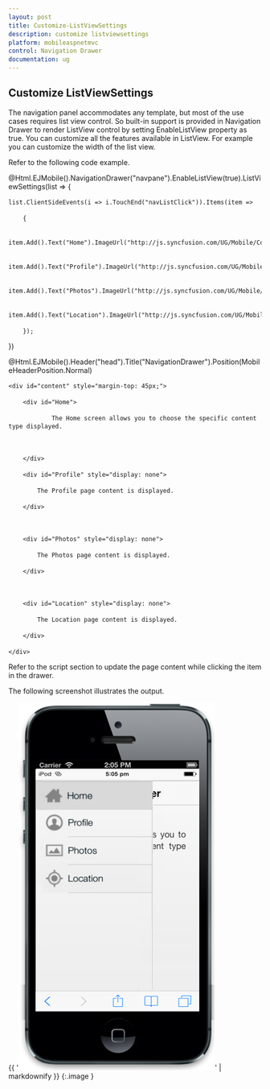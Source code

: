```yaml
---
layout: post
title: Customize-ListViewSettings
description: customize listviewsettings
platform: mobileaspnetmvc
control: Navigation Drawer
documentation: ug
---
```


## Customize ListViewSettings

The navigation panel accommodates any template, but most of the use cases requires list view control. So built-in support is provided in Navigation Drawer to render ListView control by setting EnableListView property as true. You can customize all the features available in ListView. For example you can customize the width of the list view.

Refer to the following code example. 



@Html.EJMobile().NavigationDrawer("navpane").EnableListView(true).ListViewSettings(list => {

    list.ClientSideEvents(i => i.TouchEnd("navListClick")).Items(item =>

        {

            item.Add().Text("Home").ImageUrl("http://js.syncfusion.com/UG/Mobile/Content/drawer/home.png");

            item.Add().Text("Profile").ImageUrl("http://js.syncfusion.com/UG/Mobile/Content/drawer/profile.png");

            item.Add().Text("Photos").ImageUrl("http://js.syncfusion.com/UG/Mobile/Content/drawer/photo.png");

            item.Add().Text("Location").ImageUrl("http://js.syncfusion.com/UG/Mobile/Content/drawer/locations.png");

        });

})

@Html.EJMobile().Header("head").Title("NavigationDrawer").Position(MobileHeaderPosition.Normal)



    <div id="content" style="margin-top: 45px;">

        <div id="Home">

                The Home screen allows you to choose the specific content type displayed.



        </div>

        <div id="Profile" style="display: none">

            The Profile page content is displayed.

        </div>



        <div id="Photos" style="display: none">

            The Photos page content is displayed.

        </div>



        <div id="Location" style="display: none">

            The Location page content is displayed.

        </div>

    </div>





Refer to the script section to update the page content while clicking the item in the drawer.

The following screenshot illustrates the output.

{{ '![](Customize-ListViewSettings_images/Customize-ListViewSettings_img1.png)' | markdownify }}
{:.image }


